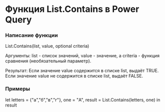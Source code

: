# Функция List.Contains в Power Query

### Написание функции
List.Contains(list, value, optional criteria)

Аргументы:
list - список значений, 
value - значение, 
а criteria - функция сравнения (необязательный параметр).

Результат:
Если значение value содержится в списке list, выдаёт TRUE.
Если значение value не содержится в списке list, выдаёт FALSE.

### Примеры
let
  letters = {"a","б","в","г"},
  one = "А",
  result = List.Contains(letters, one)
in result
